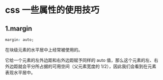 # css 一些属性的使用技巧

## 1.margin

```css
margin: auto;
```

在块级元素的水平居中上经常被使用的。

它给一个元素的左外边距和右外边距赋予同样的 auto 值，那么这个元素的左、右外边距就会平分所占据的可用空间（父元素宽度的 1/2），因此我们会看到在元素表现水平居中。
